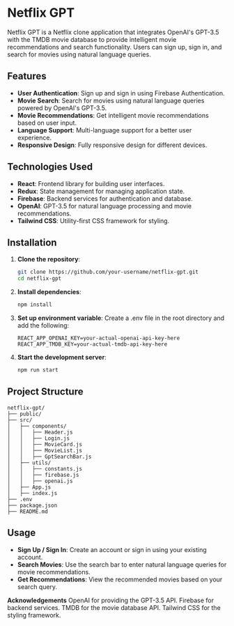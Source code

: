 # Netflix GPT

Netflix GPT is a Netflix clone application that integrates OpenAI's GPT-3.5 with the TMDB movie database to provide intelligent movie recommendations and search functionality. Users can sign up, sign in, and search for movies using natural language queries.

## Features

- **User Authentication**: Sign up and sign in using Firebase Authentication.
- **Movie Search**: Search for movies using natural language queries powered by OpenAI's GPT-3.5.
- **Movie Recommendations**: Get intelligent movie recommendations based on user input.
- **Language Support**: Multi-language support for a better user experience.
- **Responsive Design**: Fully responsive design for different devices.

## Technologies Used

- **React**: Frontend library for building user interfaces.
- **Redux**: State management for managing application state.
- **Firebase**: Backend services for authentication and database.
- **OpenAI**: GPT-3.5 for natural language processing and movie recommendations.
- **Tailwind CSS**: Utility-first CSS framework for styling.

## Installation

1. **Clone the repository**:
   ```bash
   git clone https://github.com/your-username/netflix-gpt.git
   cd netflix-gpt
   ```
2. **Install dependencies**:

   ```bash
   npm install
   ```

3. **Set up environment variable**:
   Create a .env file in the root directory and add the following:

   ```plaintext
   REACT_APP_OPENAI_KEY=your-actual-openai-api-key-here
   REACT_APP_TMDB_KEY=your-actual-tmdb-api-key-here
   ```

4. **Start the development server**:
   ```bash
   npm run start
   ```

## Project Structure

```plaintext
netflix-gpt/
├── public/
├── src/
│   ├── components/
│   │   ├── Header.js
│   │   ├── Login.js
│   │   ├── MovieCard.js
│   │   ├── MovieList.js
│   │   ├── GptSearchBar.js
│   ├── utils/
│   │   ├── constants.js
│   │   ├── firebase.js
│   │   ├── openai.js
│   ├── App.js
│   ├── index.js
├── .env
├── package.json
├── README.md
```

## Usage

- **Sign Up / Sign In**: Create an account or sign in using your existing account.
- **Search Movies**: Use the search bar to enter natural language queries for movie recommendations.
- **Get Recommendations**: View the recommended movies based on your search query.

**Acknowledgements**
OpenAI for providing the GPT-3.5 API.
Firebase for backend services.
TMDB for the movie database API.
Tailwind CSS for the styling framework.
